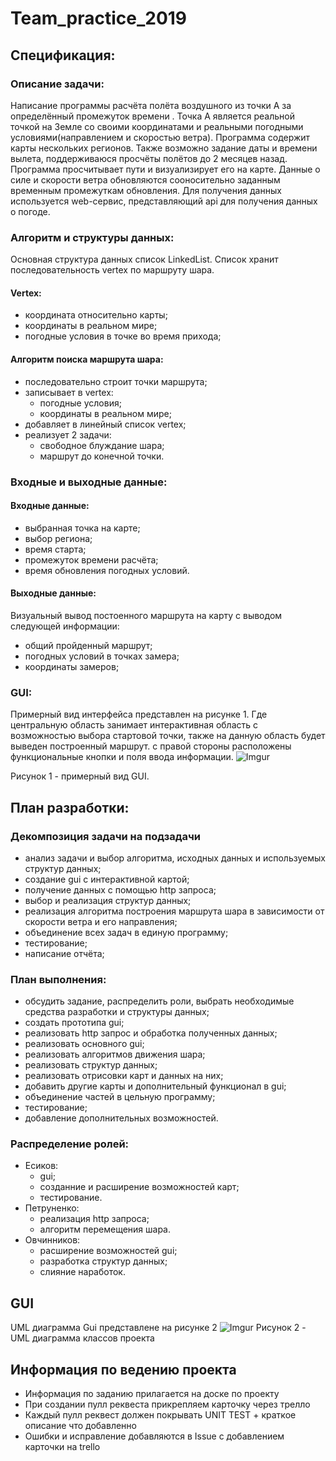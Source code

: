 # Team_practice_2019

## Спецификация:

### Описание задачи:
  Написание программы расчёта полёта воздушного из точки A за определённый промежуток времени . Точка A является реальной точкой на Земле со своими координатами и реальными погодными условиями(направлением и скоростью ветра). Программа содержит карты нескольких регионов. Также возможно задание даты и времени вылета, поддерживаюся просчёты полётов до 2 месяцев назад. Программа просчитывает пути и визуализирует его на карте. Данные о силе и скорости ветра обновляются сооносительно заданным временным промежуткам обновления. Для получения данных используется web-сервис, представляющий api для получения данных о погоде. 

### Алгоритм и структуры данных:
Основная структура данных список LinkedList<Vertex>. Список хранит последовательность vertex по маршруту шара.
#### Vertex:
+ координата относительно карты;
+ координаты в реальном мире;
+ погодные условия в  точке во время прихода;

#### Алгоритм поиска маршрута шара:
+ последовательно строит точки маршрута;
+ записывает в vertex:
  + погодные условия;
  + координаты в реальном мире;
+ добавляет в линейный список vertex;
+ реализует 2 задачи:
  + свободное блуждание шара;
  + маршрут до конечной точки.


### Входные и выходные данные:
#### Входные данные:
+ выбранная  точка на карте;
+ выбор региона;
+ время старта;
+ промежуток времени расчёта;
+ время обновления погодных условий.	

#### Выходные данные:
Визуальный вывод постоенного маршрута на карту с выводом следующей информации:
+ общий пройденный маршрут;
+ погодных условий в точках замера;
+ координаты замеров;
	

### GUI:
Примерный вид интерфейса представлен на рисунке 1.
	Где центральную область занимает интерактивная область с возможностью выбора стартовой точки, также на данную область будет выведен построенный маршрут. с правой стороны расположены функциональные кнопки  и поля ввода информации. 
![Imgur](https://i.imgur.com/G45bU4s.jpg)

Рисунок 1 - примерный вид GUI. 

## План разработки:
### Декомпозиция задачи на подзадачи
+ анализ задачи  и выбор алгоритма, исходных данных и используемых структур данных;
+ создание gui с интерактивной картой;
+ получение данных с помощью http запроса;
+ выбор и реализация структур данных;
+ реализация алгоритма построения маршрута шара в зависимости от скорости ветра и его направления;
+ объединение всех задач в единую программу;
+ тестирование;
+ написание отчёта;

### План выполнения:
+ обсудить задание, распределить роли, выбрать необходимые средства разработки и структуры данных;
+ создать прототипа gui;
+ реализовать http запрос и обработка полученных данных;
+ реализовать основного gui;
+ реализовать алгоритмов движения шара;
+ реализовать структур данных;
+ реализовать отрисовки карт и данных на них;
+ добавить другие карты и дополнительный функционал в gui;
+ объединение частей в цельную программу;
+ тестирование;
+ добавление дополнительных возможностей.

### Распределение ролей:
+ Есиков: 
  + gui;
  + созданние и расширение возможностей карт;
  + тестирование.
+ Петруненко:
  + реализация http запроса;
  + алгоритм перемещения шара. 
+ Овчинников:
  + расширение возможностей gui;
  + разработка структур данных;
  + слияние наработок.

## GUI
UML диаграмма Gui представлене на рисунке 2
![Imgur](https://i.imgur.com/LH86VwW.png)
Рисунок 2 - UML диаграмма классов проекта

## Информация по ведению проекта
+ Информация по заданию прилагается на доске по проекту
+ При создании пулл реквеста прикрепляем карточку через трелло
+ Каждый пулл реквест должен покрывать UNIT TEST + краткое описание что добавленно
+ Ошибки и исправление добавляются в Issue с добавлением карточки на trello


